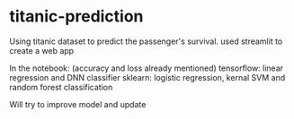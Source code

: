 # titanic-prediction
Using titanic dataset to predict the passenger's survival. used streamlit to create a web app 

In the notebook: (accuracy and loss already mentioned)
tensorflow: 
linear regression and DNN classifier
sklearn:
logistic regression, kernal SVM and random forest classification

Will try to improve model and update
